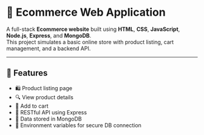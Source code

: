 # 🛒 Ecommerce Web Application

A full-stack **Ecommerce website** built using **HTML**, **CSS**, **JavaScript**, **Node.js**, **Express**, and **MongoDB**.  
This project simulates a basic online store with product listing, cart management, and a backend API.

---

## 🚀 Features

- 🛍️ Product listing page
- 🔍 View product details
- 🛒 Add to cart
- 🧩 RESTful API using Express
- 💾 Data stored in MongoDB
- 🔐 Environment variables for secure DB connection


